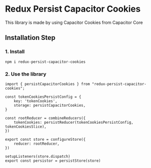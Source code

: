 # Redux Persist Capacitor Cookies
This library is made by using Capacitor Cookies from Capacitor Core

## Installation Step
### 1. Install
```
npm i redux-persist-capacitor-cookies
```

### 2. Use the library
```
import { persistCapacitorCookies } from "redux-persist-capacitor-cookies";

const tokenCookiesPersistConfig = {
    key: 'tokenCookies',
    storage: persistCapacitorCookies,
}

const rootReducer = combineReducers({
    tokenCookies: persistReducer(tokenCookiesPersistConfig, tokenCookiesSlice),
})

export const store = configureStore({
    reducer: rootReducer,
})

setupListeners(store.dispatch)
export const persistor = persistStore(store)
```
